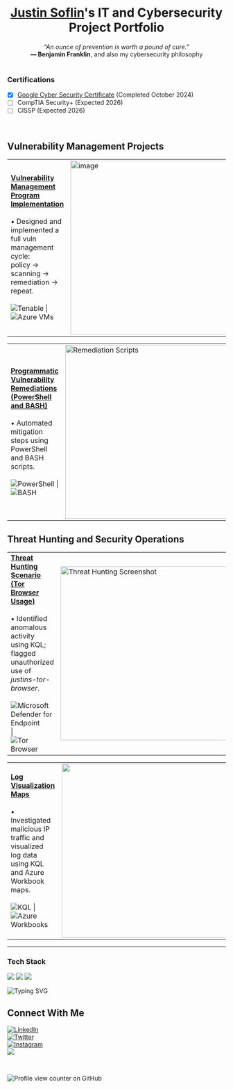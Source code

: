 <h1 align="center">
  <a href="https://www.linkedin.com/in/justin-soflin/">Justin Soflin</a>'s IT and Cybersecurity Project Portfolio
</h1>

<div align="center">
  <em>“An ounce of prevention is worth a pound of cure.”</em><br>
  <strong>— Benjamin Franklin</strong>, and also my cybersecurity philosophy
</div>

<br>

### Certifications

- [x] [Google Cyber Security Certificate](https://www.coursera.org/account/accomplishments/specialization/3QXOOZZU1CT2) (Completed October 2024)
- [ ] CompTIA Security+ (Expected 2026)
- [ ] CISSP (Expected 2026)
<br>


## Vulnerability Management Projects

<table>
  <tr>
    <td>
      <strong><a href="https://github.com/JustinSoflin/vulnerability-management-project">Vulnerability Management Program Implementation</a></strong><br><br>
      • Designed and implemented a full vuln management cycle: <br>
          policy → scanning → remediation → repeat.<br><br>
      <img src="https://img.shields.io/badge/Tenable-Enterprise%20Vulnerability%20Management-blue?logo=tenable" alt="Tenable" />
 | 
      <img src="https://img.shields.io/badge/Azure%20VMs-Scan%20Engines%20%26%20Targets-0078D4?logo=microsoftazure&logoColor=white" alt="Azure VMs" />
    </td>
    <td>
      <img width="400" alt="image" src="https://github.com/user-attachments/assets/7e799c68-9d31-4193-b7e2-e99b8d741fa2">
    </td>
  </tr>
</table>



<table>
  <tr>
    <td>
      <strong><a href="https://github.com/joshcybertest/programmatic-vulnerability-remediations">Programmatic Vulnerability Remediations (PowerShell and BASH)</a></strong><br><br>
      • Automated mitigation steps using PowerShell and BASH scripts.<br><Br>
      <img src="https://img.shields.io/badge/PowerShell-Remediation-blue?logo=powershell&logoColor=white" alt="PowerShell" />
       | 
      <img src="https://img.shields.io/badge/BASH-Scripting-black?logo=gnubash" alt="BASH" />
    </td>
    <td>
      <img src="https://github.com/user-attachments/assets/c7ebbf0e-a3a8-4464-8976-23f26ef70cdd" alt="Remediation Scripts" width="400" />
    </td>
  </tr>
</table>


## Threat Hunting and Security Operations

<table>
  <tr>
    <td>
      <strong><a href="https://github.com/JustinSoflin/Threat-Hunting-Scenario-Tor-Browser-Usage-">Threat Hunting Scenario (Tor Browser Usage)</a></strong><br><br>
      • Identified anomalous activity using KQL; flagged unauthorized use of <em>justins-tor-browser</em>.<br><Br>
      <img src="https://img.shields.io/badge/EDR-Microsoft%20Defender%20for%20Endpoint-green?logo=microsoftdefender&logoColor=white" alt="Microsoft Defender for Endpoint" />
       | 
      <img src="https://img.shields.io/badge/Tor%20Browser-Anonymity-purple?logo=torproject&logoColor=white" alt="Tor Browser" />
    </td>
    <td>
      <img width="400" alt="Threat Hunting Screenshot" src="https://github.com/user-attachments/assets/e4f1b011-a4e1-4abd-8af4-645736945022">
    </td>
  </tr>
</table>

<table>
  <tr>
    <td>
      <strong><a href="https://github.com/JustinSoflin/Log-Visualization-Maps">Log Visualization Maps</a></strong><br><br>
      • Investigated malicious IP traffic and visualized log data using KQL and Azure Workbook maps.<br><Br>
      <img src="https://img.shields.io/badge/KQL-Kusto%20Query%20Language-blueviolet" alt="KQL" />
       | 
      <img src="https://img.shields.io/badge/Azure%20Workbooks-Log%20Visualization-0089D6?logo=microsoftazure&logoColor=white" alt="Azure Workbooks" />
    </td>
    <td>
      <img src="https://github.com/user-attachments/assets/f0b4a51c-58de-443f-9f00-2603c284af62" width="400" />
    </td>
  </tr>
</table>




<hr/>

### Tech Stack

<img src="https://img.shields.io/badge/Python-3670A0?style=flat&logo=python&logoColor=white" />
<img src="https://img.shields.io/badge/Azure-0078D4?style=flat&logo=microsoftazure&logoColor=white" />
<img src="https://img.shields.io/badge/Tenable-0033A0?style=flat&logo=tenable&logoColor=white" />


![Typing SVG](https://readme-typing-svg.herokuapp.com?font=Fira+Code&size=24&pause=500&speed=20&color=9370DB&center=true&vCenter=true&width=435&lines=Protecting+What's+Yours)


## Connect With Me

<p>
  <a href="https://linkedin.com/in/justinsoflin" target="_blank" rel="noopener noreferrer">
    <img src="https://img.shields.io/badge/LinkedIn-@justinsoflin-%230077B5?style=social&logo=linkedin" alt="LinkedIn" />
  </a>
  <br>
  
  <a href="https://twitter.com/justinsoflin" target="_blank" rel="noopener noreferrer">
    <img src="https://img.shields.io/badge/Twitter-@justinsoflin-%231DA1F2?style=social&logo=twitter" alt="Twitter" />
  </a>
  <br>

   <a href="https://instagram.com/justinsoflin">
  <img src="https://img.shields.io/badge/Instagram-@justinsoflin-%23E4405F?style=social&logo=instagram" alt="Instagram" />
</a> 
<br>

  <a href="mailto:youremail@example.com" target="_blank">
    <img src="https://img.shields.io/badge/Email-D14836?style=flat-square&logo=gmail&logoColor=white" />
  </a>

  
</p>

<br>

![Profile view counter on GitHub](https://komarev.com/ghpvc/?username=justinsoflin)
